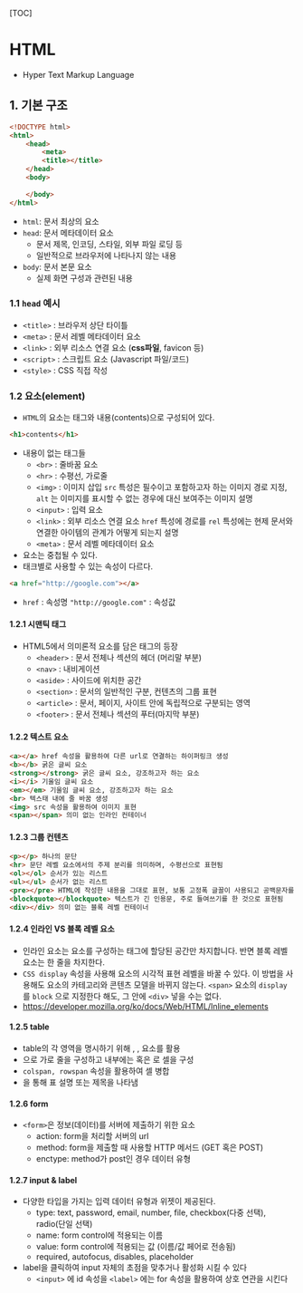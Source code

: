[TOC]



# HTML

- Hyper Text Markup Language

## 1. 기본 구조

```html
<!DOCTYPE html> 
<html>
    <head>
        <meta>
        <title></title>
    </head>
    <body>
        
    </body>
</html>
```

- `html`: 문서 최상의 요소
- `head`: 문서 메타데이터 요소
  - 문서 제목, 인코딩, 스타일, 외부 파일 로딩 등
  - 일반적으로 브라우저에 나타나지 않는 내용
- `body`: 문서 본문 요소
  - 실제 화면 구성과 관련된 내용

### 1.1 `head` 예시

- `<title>` : 브라우저 상단 타이틀
- `<meta>` : 문서 레벨 메타데이터 요소
- `<link>` : 외부 리소스 연결 요소 (**css파일**, favicon 등)
- `<script>` : 스크립트 요소 (Javascript 파일/코드)
- `<style>` : CSS 직접 작성

### 1.2 요소(element)

- `HTML`의 요소는 태그와 내용(contents)으로 구성되어 있다. 

```html
<h1>contents</h1>
```

- 내용이 없는 태그들
  - `<br>` : 줄바꿈 요소
  - `<hr>` : 수평선, 가로줄
  - `<img>` : 이미지 삽입 `src` 특성은 필수이고 포함하고자 하는 이미지 경로 지정, `alt` 는 이미지를 표시할 수 없는 경우에 대신 보여주는 이미지 설명
  - `<input>` : 입력 요소
  - `<link>` : 외부 리소스 연결 요소 `href` 특성에 경로를 `rel` 특성에는 현제 문서와 연결한 아이템의 관계가 어떻게 되는지 설명
  - `<meta>` : 문서 레벨 메타데이터 요소
- 요소는 중첩될 수 있다.
- 태크별로 사용할 수 있는 속성이 다르다. 

```html
<a href="http://google.com"></a> 
```

- `href` : 속성명 `"http://google.com"` : 속성값

#### 1.2.1 시맨틱 태그

- HTML5에서 의미론적 요소를 담은 태그의 등장
  - `<header>` : 문서 전체나 섹션의 헤더 (머리말 부분)
  - `<nav>` : 내비게이션
  - `<aside>` : 사이드에 위치한 공간
  - `<section>` : 문서의 일반적인 구분, 컨텐츠의 그룹 표현
  - `<article>` : 문서, 페이지, 사이트 안에 독립적으로 구분되는 영역
  - `<footer>` : 문서 전체나 섹션의 푸터(마지막 부분)

#### 1.2.2 텍스트 요소

```html
<a></a> href 속성을 활용하여 다른 url로 연결하는 하이퍼링크 생성
<b></b> 굵은 글씨 요소
<strong></strong> 굵은 글씨 요소, 강조하고자 하는 요소
<i></i> 기울임 글씨 요소
<em></em> 기울임 글씨 요소, 강조하고자 하는 요소
<br> 텍스태 내에 줄 바꿈 생성
<img> src 속성을 활용하여 이미지 표현
<span></span> 의미 없는 인라인 컨테이너
```

#### 1.2.3 그룹 컨텐츠

```html
<p></p> 하나의 문단
<hr> 문단 레벨 요소에서의 주제 분리를 의미하며, 수평선으로 표현됨
<ol></ol> 순서가 있는 리스트
<ul></ul> 순서가 없는 리스트
<pre></pre> HTML에 작성한 내용을 그대로 표현, 보통 고정폭 글꼴이 사용되고 공백문자를 유지
<blockquote></blockquote> 텍스트가 긴 인용문, 주로 들여쓰기를 한 것으로 표현됨
<div></div> 의미 없는 블록 레벨 컨테이너
```

#### 1.2.4 인라인 VS 블록 레벨 요소

- 인라인 요소는 요소를 구성하는 태그에 할당된 공간만 차지합니다. 반면 블록 레벨 요소는 한 줄을 차지한다.
- `CSS display` 속성을 사용해 요소의 시각적 표현 레벨을 바꿀 수 있다. 이 방법을 사용해도 요소의 카테고리와 콘텐츠 모델을 바뀌지 않는다. `<span>` 요소의 `display` 를 `block` 으로 지정한다 해도, 그 안에 `<div>` 넣을 수는 없다. 
- <https://developer.mozilla.org/ko/docs/Web/HTML/Inline_elements>

#### 1.2.5 table

- table의 각 영역을 명시하기 위해 <thead>, <tbody>, <tfoot> 요소를 활용
- <tr>으로 가로 줄을 구성하고 내부에는 <th> 혹은 <td>로 셀을 구성
- `colspan, rowspan` 속성을 활용하여 셀 병합
- <caption>을 통해 표 설명 또는 제목을 나타냄

#### 1.2.6 form

- `<form>`은 정보(데이터)를 서버에 제출하기 위한 요소
  - action: form을 처리할 서버의 url
  - method: form을 제출할 때 사용할 HTTP 메서드 (GET 혹은 POST)
  - enctype: method가 post인 경우 데이터 유형

#### 1.2.7 input & label

- 다양한 타입을 가지는 입력 데이터 유형과 위젯이 제공된다.
  - type: text, password, email, number, file, checkbox(다중 선택), radio(단일 선택)
  - name: form control에 적용되는 이름
  - value: form control에 적용되는 값 (이름/값 페어로 전송됨)
  - required, autofocus, disables, placeholder
- label을 클릭하여 input 자체의 초점을 맞추거나 활성화 시킬 수 있다
  - `<input>` 에 id 속성을 `<label>` 에는 for 속성을 활용하여 상호 연관을 시킨다



